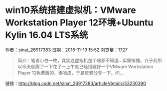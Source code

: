 # win10系统搭建虚拟机：VMware Workstation Player 12环境+Ubuntu Kylin 16.04 LTS系统
作者：sinat_26917383
日期：2016-11-19 15:52
浏览量：1727
> 简介：笔者小白一枚，其实连虚拟机是个啥都不知道...实属惭愧，介于此所以今天倒腾了一下花了一上午就已经搭建好一个VMware Workstation Player 12免费版的，很哈皮，于是赶紧分享一下。问...

 链接：http://blog.csdn.net/sinat_26917383/article/details/53230390
